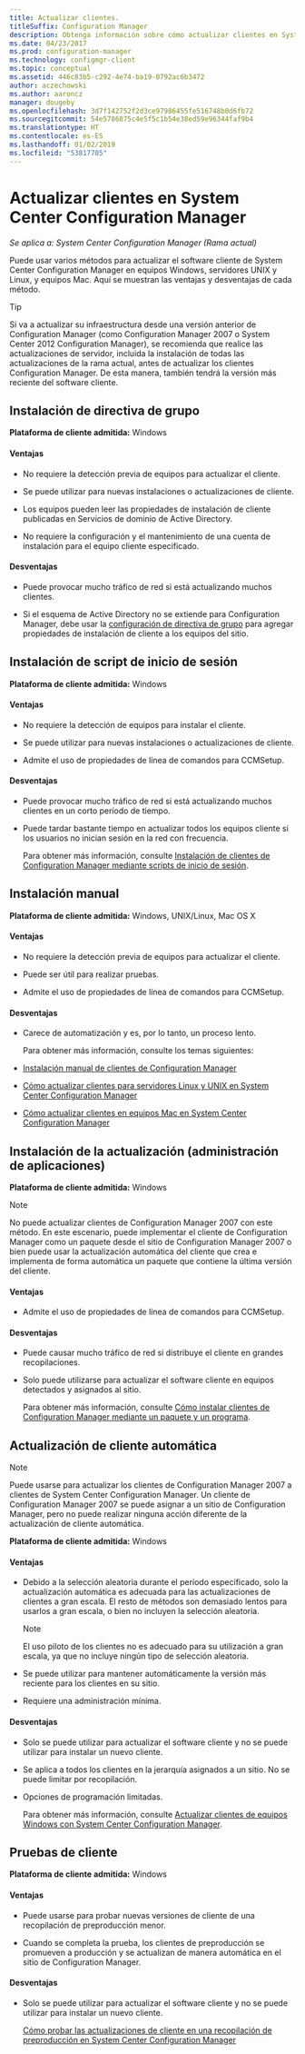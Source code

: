 ```yaml
---
title: Actualizar clientes.
titleSuffix: Configuration Manager
description: Obtenga información sobre cómo actualizar clientes en System Center Configuration Manager.
ms.date: 04/23/2017
ms.prod: configuration-manager
ms.technology: configmgr-client
ms.topic: conceptual
ms.assetid: 446c83b5-c292-4e74-ba19-0792ac6b3472
author: aczechowski
ms.author: aaroncz
manager: dougeby
ms.openlocfilehash: 3d7f142752f2d3ce97986455fe516748b0d6fb72
ms.sourcegitcommit: 54e5786875c4e5f5c1b54e38ed59e96344faf9b4
ms.translationtype: HT
ms.contentlocale: es-ES
ms.lasthandoff: 01/02/2019
ms.locfileid: "53817705"
---
```

# <a name="upgrade-clients-in-system-center-configuration-manager"></a>Actualizar clientes en System Center Configuration Manager

*Se aplica a: System Center Configuration Manager (Rama actual)*

Puede usar varios métodos para actualizar el software cliente de System Center Configuration Manager en equipos Windows, servidores UNIX y Linux, y equipos Mac. Aquí se muestran las ventajas y desventajas de cada método.  

> [!TIP]  
>  Si va a actualizar su infraestructura desde una versión anterior de Configuration Manager \(como Configuration Manager 2007 o System Center 2012 Configuration Manager\), se recomienda que realice las actualizaciones de servidor, incluida la instalación de todas las actualizaciones de la rama actual, antes de actualizar los clientes Configuration Manager. De esta manera, también tendrá la versión más reciente del software cliente.  

## <a name="group-policy-installation"></a>Instalación de directiva de grupo  
 **Plataforma de cliente admitida:** Windows  

#### <a name="advantages"></a>Ventajas  

- No requiere la detección previa de equipos para actualizar el cliente.  

- Se puede utilizar para nuevas instalaciones o actualizaciones de cliente.  

- Los equipos pueden leer las propiedades de instalación de cliente publicadas en Servicios de dominio de Active Directory.  

- No requiere la configuración y el mantenimiento de una cuenta de instalación para el equipo cliente especificado.  

#### <a name="disadvantages"></a>Desventajas  

- Puede provocar mucho tráfico de red si está actualizando muchos clientes.  

- Si el esquema de Active Directory no se extiende para Configuration Manager, debe usar la [configuración de directiva de grupo](../../../../core/clients/deploy/deploy-clients-to-windows-computers.md#BKMK_ClientGP) para agregar propiedades de instalación de cliente a los equipos del sitio.  


## <a name="logon-script-installation"></a>Instalación de script de inicio de sesión  
 **Plataforma de cliente admitida:** Windows  

#### <a name="advantages"></a>Ventajas  

- No requiere la detección de equipos para instalar el cliente.  

- Se puede utilizar para nuevas instalaciones o actualizaciones de cliente.  

- Admite el uso de propiedades de línea de comandos para CCMSetup.  

#### <a name="disadvantages"></a>Desventajas  

- Puede provocar mucho tráfico de red si está actualizando muchos clientes en un corto período de tiempo.  

- Puede tardar bastante tiempo en actualizar todos los equipos cliente si los usuarios no inician sesión en la red con frecuencia.  

  Para obtener más información, consulte [Instalación de clientes de Configuration Manager mediante scripts de inicio de sesión](../../../../core/clients/deploy/deploy-clients-to-windows-computers.md#BKMK_ClientLogonScript).  

## <a name="manual-installation"></a>Instalación manual  
 **Plataforma de cliente admitida:** Windows, UNIX/Linux, Mac OS X  

#### <a name="advantages"></a>Ventajas  

- No requiere la detección previa de equipos para actualizar el cliente.  

- Puede ser útil para realizar pruebas.  

- Admite el uso de propiedades de línea de comandos para CCMSetup.  

#### <a name="disadvantages"></a>Desventajas  

- Carece de automatización y es, por lo tanto, un proceso lento.  

  Para obtener más información, consulte los temas siguientes:  

- [Instalación manual de clientes de Configuration Manager](../../../../core/clients/deploy/deploy-clients-to-windows-computers.md#BKMK_Manual)  

- [Cómo actualizar clientes para servidores Linux y UNIX en System Center Configuration Manager](../../../../core/clients/manage/upgrade/upgrade-clients-for-linux-and-unix-servers.md)  

- [Cómo actualizar clientes en equipos Mac en System Center Configuration Manager](../../../../core/clients/manage/upgrade/upgrade-clients-on-mac-computers.md)  

## <a name="upgrade-installation-application-management"></a>Instalación de la actualización (administración de aplicaciones)  
 **Plataforma de cliente admitida:** Windows  

> [!NOTE]  
>  No puede actualizar clientes de Configuration Manager 2007 con este método. En este escenario, puede implementar el cliente de Configuration Manager como un paquete desde el sitio de Configuration Manager 2007 o bien puede usar la actualización automática del cliente que crea e implementa de forma automática un paquete que contiene la última versión del cliente.  

#### <a name="advantages"></a>Ventajas  

- Admite el uso de propiedades de línea de comandos para CCMSetup.  

#### <a name="disadvantages"></a>Desventajas  

- Puede causar mucho tráfico de red si distribuye el cliente en grandes recopilaciones.  

- Solo puede utilizarse para actualizar el software cliente en equipos detectados y asignados al sitio.  

  Para obtener más información, consulte [Cómo instalar clientes de Configuration Manager mediante un paquete y un programa](../../../../core/clients/deploy/deploy-clients-to-windows-computers.md#BKMK_ClientApp).  

## <a name="automatic-client-upgrade"></a>Actualización de cliente automática  

> [!NOTE]  
>  Puede usarse para actualizar los clientes de Configuration Manager 2007 a clientes de System Center Configuration Manager. Un cliente de Configuration Manager 2007 se puede asignar a un sitio de Configuration Manager, pero no puede realizar ninguna acción diferente de la actualización de cliente automática.  

 **Plataforma de cliente admitida:** Windows  

#### <a name="advantages"></a>Ventajas  

- Debido a la selección aleatoria durante el período especificado, solo la actualización automática es adecuada para las actualizaciones de clientes a gran escala. El resto de métodos son demasiado lentos para usarlos a gran escala, o bien no incluyen la selección aleatoria. 

    > [!Note]
    > El uso piloto de los clientes no es adecuado para su utilización a gran escala, ya que no incluye ningún tipo de selección aleatoria.  
- Se puede utilizar para mantener automáticamente la versión más reciente para los clientes en su sitio.  

- Requiere una administración mínima.  

#### <a name="disadvantages"></a>Desventajas  

- Solo se puede utilizar para actualizar el software cliente y no se puede utilizar para instalar un nuevo cliente.  

- Se aplica a todos los clientes en la jerarquía asignados a un sitio. No se puede limitar por recopilación.  

- Opciones de programación limitadas.  

  Para obtener más información, consulte [Actualizar clientes de equipos Windows con System Center Configuration Manager](../../../../core/clients/manage/upgrade/upgrade-clients-for-windows-computers.md).  

## <a name="client-testing"></a>Pruebas de cliente  
 **Plataforma de cliente admitida:** Windows  

#### <a name="advantages"></a>Ventajas  

- Puede usarse para probar nuevas versiones de cliente de una recopilación de preproducción menor.  

- Cuando se completa la prueba, los clientes de preproducción se promueven a producción y se actualizan de manera automática en el sitio de Configuration Manager.  

#### <a name="disadvantages"></a>Desventajas  

- Solo se puede utilizar para actualizar el software cliente y no se puede utilizar para instalar un nuevo cliente.  

  [Cómo probar las actualizaciones de cliente en una recopilación de preproducción en System Center Configuration Manager](../../../../core/clients/manage/upgrade/test-client-upgrades.md)  
